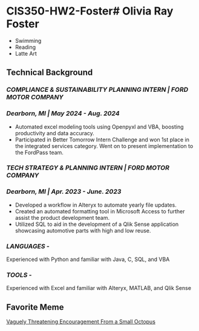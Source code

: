 # CIS350-HW2-Foster# **Olivia Ray Foster**


*   Swimming
*   Reading
*   Latte Art

## **Technical Background**
### *COMPLIANCE & SUSTAINABILITY PLANNING INTERN | FORD MOTOR COMPANY* 
### *Dearborn, MI | May 2024 - Aug. 2024*
*   Automated excel modeling tools using Openpyxl and VBA, boosting productivity and data accuracy.
*   Participated in Better Tomorrow Intern Challenge and won 1st place in the integrated services category. Went on to present implementation to the FordPass team. 

### *TECH STRATEGY & PLANNING INTERN | FORD MOTOR COMPANY* 
### *Dearborn, MI | Apr. 2023 - June. 2023* 
*   Developed a workflow in Alteryx to automate yearly file updates. 
*   Created an automated formatting tool in Microsoft Access to further assist the product development team. 
*   Utilized SQL to aid in the development of a Qlik Sense application showcasing automotive parts with high and low reuse. 

### *LANGUAGES -*
 Experienced with Python and familiar with Java, C, SQL, and VBA
### *TOOLS -* 
Experienced with Excel and familiar with Alteryx, MATLAB, and Qlik Sense

## **Favorite Meme**
[Vaguely Threatening Encouragement From a Small Octopus](https://www.reddit.com/r/blursedimages/comments/cpbxtq/blursed_threatening_octopus/#lightbox) 


